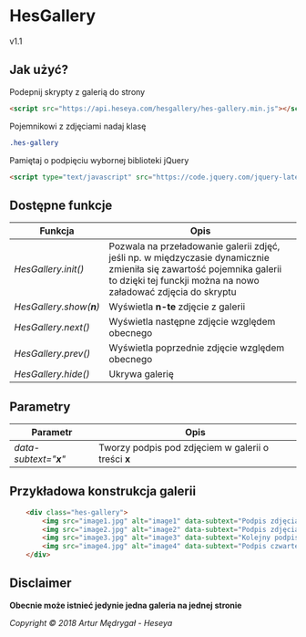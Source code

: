 # HesGallery
v1.1

## Jak użyć?
Podepnij skrypty z galerią do strony
```html
<script src="https://api.heseya.com/hesgallery/hes-gallery.min.js"></script>
```

Pojemnikowi z zdjęciami nadaj klasę
```css
.hes-gallery
```

Pamiętaj o podpięciu wybornej biblioteki jQuery
```html
<script type="text/javascript" src="https://code.jquery.com/jquery-latest.min.js"></script>
```

## Dostępne funkcje
Funkcja | Opis
---|---
*HesGallery.init()* | Pozwala na przeładowanie galerii zdjęć, jeśli np. w międzyczasie dynamicznie zmieniła się zawartość pojemnika galerii to dzięki tej funckji można na nowo załadować zdjęcia do skryptu
*HesGallery.show(**n**)* | Wyświetla **n-te** zdjęcie z galerii
*HesGallery.next()* | Wyświetla następne zdjęcie względem obecnego
*HesGallery.prev()* | Wyświetla poprzednie zdjęcie względem obecnego
*HesGallery.hide()* | Ukrywa galerię

## Parametry <img>
Parametr | Opis
---|---
*data-subtext="**x**"* | Tworzy podpis pod zdjęciem w galerii o treści **x**


## Przykładowa konstrukcja galerii
```html
    <div class="hes-gallery">
        <img src="image1.jpg" alt="image1" data-subtext="Podpis zdjęcia" >
        <img src="image2.jpg" alt="image2" data-subtext="Podpis zdjęcia kolejnego" >
        <img src="image3.jpg" alt="image3" data-subtext="Kolejny podpis zdjęcia" >
        <img src="image4.jpg" alt="image4" data-subtext="Podpis czwartego już zdjęcia" >
    </div>
```

## Disclaimer
**Obecnie może istnieć jedynie jedna galeria na jednej stronie**

*Copyright &copy; 2018 Artur Mędrygał - Heseya*